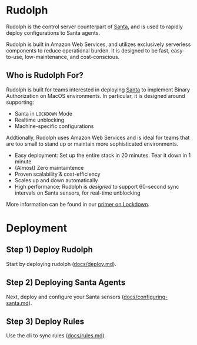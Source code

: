 # Rudolph
Rudolph is the control server counterpart of [Santa](https://github.com/google/santa), and is used to rapidly deploy configurations to Santa agents.

Rudolph is built in Amazon Web Services, and utilizes exclusively serverless components to reduce operational burden. It is designed to be fast, easy-to-use, low-maintenance, and cost-conscious.

## Who is Rudolph For?
Rudolph is built for teams interested in deploying [Santa](https://github.com/google/santa) to implement Binary Authorization
on MacOS environments. In particular, it is designed around supporting:

* Santa in `LOCKDOWN` Mode
* Realtime unblocking
* Machine-specific configurations

Addtionally, Rudolph uses Amazon Web Services and is ideal for teams that are too small to stand up or maintain more
sophisticated environments.

* Easy deployment: Set up the entire stack in 20 minutes. Tear it down in 1 minute
* (Almost) Zero maintaintence
* Proven scalability & cost-efficiency
* Scales up and down automatically
* High performance; Rudolph is _designed_ to support 60-second sync intervals on Santa sensors, for real-time unblocking

More information can be found in our [primer on Lockdown](/docs/lockdown.md).


# Deployment

## Step 1) Deploy Rudolph
Start by deploying rudolph ([docs/deploy.md](docs/deploy.md)).


## Step 2) Deploying Santa Agents
Next, deploy and configure your Santa sensors ([docs/configuring-santa.md](docs/configuring-santa.md)).


## Step 3) Deploy Rules
Use the cli to sync rules ([docs/rules.md](docs/rules.md)).

